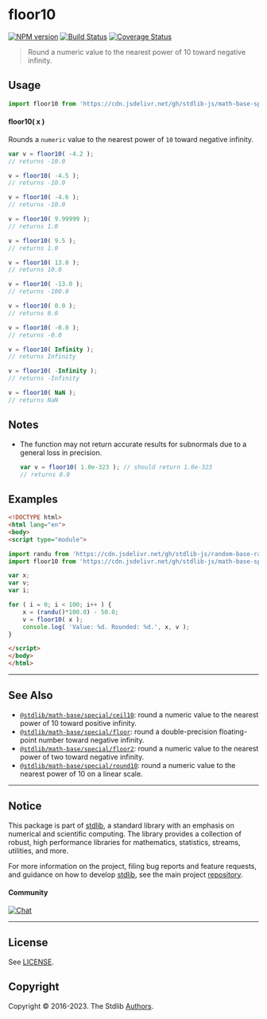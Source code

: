 <!--

@license Apache-2.0

Copyright (c) 2018 The Stdlib Authors.

Licensed under the Apache License, Version 2.0 (the "License");
you may not use this file except in compliance with the License.
You may obtain a copy of the License at

   http://www.apache.org/licenses/LICENSE-2.0

Unless required by applicable law or agreed to in writing, software
distributed under the License is distributed on an "AS IS" BASIS,
WITHOUT WARRANTIES OR CONDITIONS OF ANY KIND, either express or implied.
See the License for the specific language governing permissions and
limitations under the License.

-->

# floor10

[![NPM version][npm-image]][npm-url] [![Build Status][test-image]][test-url] [![Coverage Status][coverage-image]][coverage-url] <!-- [![dependencies][dependencies-image]][dependencies-url] -->

> Round a numeric value to the nearest power of 10 toward negative infinity.



<section class="usage">

## Usage

```javascript
import floor10 from 'https://cdn.jsdelivr.net/gh/stdlib-js/math-base-special-floor10@esm/index.mjs';
```

#### floor10( x )

Rounds a `numeric` value to the nearest power of `10` toward negative infinity.

```javascript
var v = floor10( -4.2 );
// returns -10.0

v = floor10( -4.5 );
// returns -10.0

v = floor10( -4.6 );
// returns -10.0

v = floor10( 9.99999 );
// returns 1.0

v = floor10( 9.5 );
// returns 1.0

v = floor10( 13.0 );
// returns 10.0

v = floor10( -13.0 );
// returns -100.0

v = floor10( 0.0 );
// returns 0.0

v = floor10( -0.0 );
// returns -0.0

v = floor10( Infinity );
// returns Infinity

v = floor10( -Infinity );
// returns -Infinity

v = floor10( NaN );
// returns NaN
```

</section>

<!-- /.usage -->

<section class="notes">

## Notes

-   The function may not return accurate results for subnormals due to a general loss in precision.

    ```javascript
    var v = floor10( 1.0e-323 ); // should return 1.0e-323
    // returns 0.0
    ```

</section>

<!-- /.notes -->

<section class="examples">

## Examples

<!-- eslint no-undef: "error" -->

```html
<!DOCTYPE html>
<html lang="en">
<body>
<script type="module">

import randu from 'https://cdn.jsdelivr.net/gh/stdlib-js/random-base-randu@esm/index.mjs';
import floor10 from 'https://cdn.jsdelivr.net/gh/stdlib-js/math-base-special-floor10@esm/index.mjs';

var x;
var v;
var i;

for ( i = 0; i < 100; i++ ) {
    x = (randu()*100.0) - 50.0;
    v = floor10( x );
    console.log( 'Value: %d. Rounded: %d.', x, v );
}

</script>
</body>
</html>
```

</section>

<!-- /.examples -->

<!-- Section for related `stdlib` packages. Do not manually edit this section, as it is automatically populated. -->

<section class="related">

* * *

## See Also

-   <span class="package-name">[`@stdlib/math-base/special/ceil10`][@stdlib/math/base/special/ceil10]</span><span class="delimiter">: </span><span class="description">round a numeric value to the nearest power of 10 toward positive infinity.</span>
-   <span class="package-name">[`@stdlib/math-base/special/floor`][@stdlib/math/base/special/floor]</span><span class="delimiter">: </span><span class="description">round a double-precision floating-point number toward negative infinity.</span>
-   <span class="package-name">[`@stdlib/math-base/special/floor2`][@stdlib/math/base/special/floor2]</span><span class="delimiter">: </span><span class="description">round a numeric value to the nearest power of two toward negative infinity.</span>
-   <span class="package-name">[`@stdlib/math-base/special/round10`][@stdlib/math/base/special/round10]</span><span class="delimiter">: </span><span class="description">round a numeric value to the nearest power of 10 on a linear scale.</span>

</section>

<!-- /.related -->

<!-- Section for all links. Make sure to keep an empty line after the `section` element and another before the `/section` close. -->


<section class="main-repo" >

* * *

## Notice

This package is part of [stdlib][stdlib], a standard library with an emphasis on numerical and scientific computing. The library provides a collection of robust, high performance libraries for mathematics, statistics, streams, utilities, and more.

For more information on the project, filing bug reports and feature requests, and guidance on how to develop [stdlib][stdlib], see the main project [repository][stdlib].

#### Community

[![Chat][chat-image]][chat-url]

---

## License

See [LICENSE][stdlib-license].


## Copyright

Copyright &copy; 2016-2023. The Stdlib [Authors][stdlib-authors].

</section>

<!-- /.stdlib -->

<!-- Section for all links. Make sure to keep an empty line after the `section` element and another before the `/section` close. -->

<section class="links">

[npm-image]: http://img.shields.io/npm/v/@stdlib/math-base-special-floor10.svg
[npm-url]: https://npmjs.org/package/@stdlib/math-base-special-floor10

[test-image]: https://github.com/stdlib-js/math-base-special-floor10/actions/workflows/test.yml/badge.svg?branch=main
[test-url]: https://github.com/stdlib-js/math-base-special-floor10/actions/workflows/test.yml?query=branch:main

[coverage-image]: https://img.shields.io/codecov/c/github/stdlib-js/math-base-special-floor10/main.svg
[coverage-url]: https://codecov.io/github/stdlib-js/math-base-special-floor10?branch=main

<!--

[dependencies-image]: https://img.shields.io/david/stdlib-js/math-base-special-floor10.svg
[dependencies-url]: https://david-dm.org/stdlib-js/math-base-special-floor10/main

-->

[chat-image]: https://img.shields.io/gitter/room/stdlib-js/stdlib.svg
[chat-url]: https://gitter.im/stdlib-js/stdlib/

[stdlib]: https://github.com/stdlib-js/stdlib

[stdlib-authors]: https://github.com/stdlib-js/stdlib/graphs/contributors

[umd]: https://github.com/umdjs/umd
[es-module]: https://developer.mozilla.org/en-US/docs/Web/JavaScript/Guide/Modules

[deno-url]: https://github.com/stdlib-js/math-base-special-floor10/tree/deno
[umd-url]: https://github.com/stdlib-js/math-base-special-floor10/tree/umd
[esm-url]: https://github.com/stdlib-js/math-base-special-floor10/tree/esm
[branches-url]: https://github.com/stdlib-js/math-base-special-floor10/blob/main/branches.md

[stdlib-license]: https://raw.githubusercontent.com/stdlib-js/math-base-special-floor10/main/LICENSE

<!-- <related-links> -->

[@stdlib/math/base/special/ceil10]: https://github.com/stdlib-js/math-base-special-ceil10/tree/esm

[@stdlib/math/base/special/floor]: https://github.com/stdlib-js/math-base-special-floor/tree/esm

[@stdlib/math/base/special/floor2]: https://github.com/stdlib-js/math-base-special-floor2/tree/esm

[@stdlib/math/base/special/round10]: https://github.com/stdlib-js/math-base-special-round10/tree/esm

<!-- </related-links> -->

</section>

<!-- /.links -->

